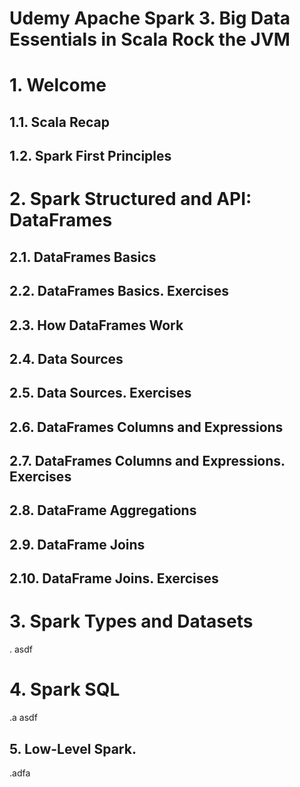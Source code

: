 # Udemy Apache Spark 3. Big Data Essentials in Scala Rock the JVM

# 1. Welcome

## 1.1. Scala Recap

## 1.2. Spark First Principles



# 2. Spark Structured and API: DataFrames

## 2.1. DataFrames Basics

## 2.2. DataFrames Basics. Exercises

## 2.3. How DataFrames Work

## 2.4. Data Sources

## 2.5. Data Sources. Exercises

## 2.6. DataFrames Columns and Expressions

## 2.7. DataFrames Columns and Expressions. Exercises

## 2.8. DataFrame Aggregations

## 2.9. DataFrame Joins

## 2.10. DataFrame Joins. Exercises



# 3. Spark Types and Datasets

. asdf




# 4. Spark SQL

.a asdf



## 5. Low-Level Spark.

.adfa







